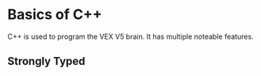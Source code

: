 # Basics of C++
C++ is used to program the VEX V5 brain. It has multiple noteable features.

## Strongly Typed

